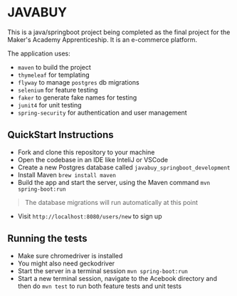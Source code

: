 # JAVABUY

This is a java/springboot project being completed as the final project for the Maker's Academy Apprenticeship. It is an e-commerce platform.

The application uses:
  - `maven` to build the project
  - `thymeleaf` for templating
  - `flyway` to manage `postgres` db migrations
  - `selenium` for feature testing
  - `faker` to generate fake names for testing
  - `junit4` for unit testing
  - `spring-security` for authentication and user management
  

## QuickStart Instructions

- Fork and clone this repository to your machine
- Open the codebase in an IDE like InteliJ or VSCode
- Create a new Postgres database called `javabuy_springboot_development`
- Install Maven `brew install maven`
- Build the app and start the server, using the Maven command `mvn spring-boot:run`
> The database migrations will run automatically at this point
- Visit `http://localhost:8080/users/new` to sign up

## Running the tests

- Make sure chromedriver is installed
- You might also need geckodriver
- Start the server in a terminal session `mvn spring-boot:run`
- Start a new terminal session, navigate to the Acebook directory and then do `mvn test` to run both feature tests and unit tests

